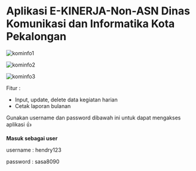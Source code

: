 # Aplikasi E-KINERJA-Non-ASN Dinas Komunikasi dan Informatika Kota Pekalongan

![kominfo1](https://user-images.githubusercontent.com/73348728/172500735-d81d1b2e-32ba-4133-a424-efe24688d73f.png)

![kominfo2](https://user-images.githubusercontent.com/73348728/172500744-f76f9760-85b9-433f-9e3c-7da85da55faf.png)

![kominfo3](https://user-images.githubusercontent.com/73348728/172500753-e71146b5-1fe8-4e13-ac40-2c4f8b88e539.png)

Fitur : 
- Input, update, delete data kegiatan harian
- Cetak laporan bulanan

Gunakan username dan password dibawah ini untuk dapat mengakses aplikasi 👍

**Masuk sebagai user**

username : hendry123

password : sasa8090
